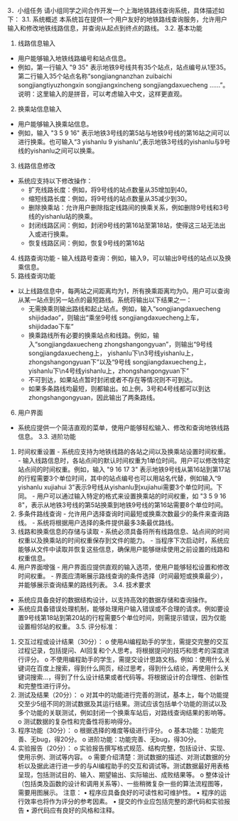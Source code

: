 3．小组任务
请小组同学之间合作开发一个上海地铁路线查询系统，具体描述如下：
3.1. 系统概述
   本系统旨在提供一个用户友好的地铁路线查询服务，允许用户输入和修改地铁线路信息，并查询从起点到终点的路线。
3.2. 基本功能
   1) 线路信息输入
   - 用户能够输入地铁线路编号和站点信息。
   - 例如，第一行输入 "9 35" 表示地铁9号线共有35个站点，站点编号从1至35。第二行输入35个站点名称“songjiangnanzhan zuibaichi songjiangtiyuzhongxin songjiangxincheng songjiangdaxuecheng ……”。说明：这里输入的是拼音，可以考虑输入中文，这样更直观。
   2) 换乘站信息输入
   - 用户能够输入换乘站信息。
   - 例如，输入 "3 5 9 16" 表示地铁3号线的第5站与地铁9号线的第16站之间可以进行换乘。也可输入“3 yishanlu 9 yishanlu”,表示地铁3号线的yishanlu与9号线的yishanlu之间可以换乘。
   3) 线路信息修改
   - 系统应支持以下修改操作：
     - 扩充线路长度：例如，将9号线的站点数量从35增加到40。
     - 缩短线路长度：例如，将9号线的站点数量从35减少到30。
     - 删除换乘站：允许用户删除指定线路间的换乘关系，例如删除9号线和3号线的yishanlu站的换乘。
     - 封闭线路区间：例如，封闭9号线的第16站至第18站，使得这三站无法出入或进行换乘。
     - 恢复线路区间：例如，恢复9号线的第16站
   4) 线路查询功能
     - 输入线路号查询：例如，输入9，可以输出9号线的站点以及换乘信息。
   5) 路线查询功能
   - 以上线路信息中，每两站之间距离均为1，所有换乘距离均为0。用户可以查询从某一站点到另一站点的最短路线。系统将输出以下结果之一：
     - 无需换乘则输出路线和起止站点。例如，输入“songjiangdaxuecheng shijidadao”，则输出“乘坐9号线 songjiangdaxuecheng上车， shijidadao下车”
     - 换乘路线所有必要的换乘站点和线路。例如，输入“songjiangdaxuecheng zhongshangongyuan”，则输出“9号线 songjiangdaxuecheng上， yishanlu下\n3号线yishanlu上，zhongshangongyuan下”以及“9号线 songjiangdaxuecheng上， yishanlu下\n4号线yishanlu上，zhongshangongyuan下”
     - 不可到达，如果站点暂时封闭或者不存在等情况则不可到达。
     - 如果多条路线均最短，则都输出。如上例，3号和4号线都可以到达zhongshangongyuan，因此输出了两条路线。
   6) 用户界面
   - 系统应提供一个简洁直观的菜单，使用户能够轻松输入、修改和查询地铁线路信息。
3.3. 进阶功能
   1) 时间权重设置
     - 系统应支持为地铁线路的各站之间以及换乘站设置时间权重。
     - 输入线路信息时，各站点间的默认时间权重为1单位时间。用户可以修改特定站点间的时间权重。例如，输入 "9 16 17 3" 表示地铁9号线从第16站到第17站的行程需要3个单位时间，其中的站点编号也可以用站名代替，例如输入“9 yishanlu xujiahui 3”表示9号线从yishanlu到xujiahui需要3个单位时间。下同。
     - 用户可以通过输入特定的格式来设置换乘站的时间权重，如 "3 5 9 16 8"，表示从地铁3号线的第5站换乘到地铁9号线的第16站需要8个单位时间。
   2) 多条件路线查询
     - 允许用户选择查询时间最短或换乘次数最少的条件来查询路线。
     - 系统将根据用户选择的条件提供最多3条最优路线。
   3) 线路和换乘信息的存储与读取
     - 系统必须具备将所有线路信息、站点间的时间权重以及换乘站的时间权重保存到文件的能力。
     - 当程序下次启动时，系统应能够从文件中读取并恢复这些信息，确保用户能够继续使用之前设置的线路和权重信息。
   4) 用户界面增强
     - 用户界面应提供直观的输入选项，使用户能够轻松设置和修改时间权重。
     - 界面应清晰展示路线查询的条件选择（时间最短或换乘最少），并能够展示查询结果的路线列表。
3.4. 技术要求
   - 系统应具备良好的数据结构设计，以支持高效的数据存储和查询操作。
   - 系统应具备错误处理机制，能够处理用户输入错误或不合理的请求。例如要设置9号线第18站到第20站的行程需要5个单位时间，则需提示错误，因为仅能设置相邻站的权重。
3.5. 评分标准：
1) 交互过程或设计结果（30分）：
o	使用AI编程助手的学生，需提交完整的交互过程记录，包括提问、AI回复和个人思考。将根据提问的技巧和思考的深度进行评分。
o	不使用编程助手的学生，需提交设计思路文档。例如：使用什么关键词在百度上搜索，得到什么网页，经过思考，得到什么结论，再使用什么关键词搜索…，得到了什么设计结果或者代码等。将根据设计的合理性、创新性和完整性进行评分。
2) 测试及结果（20分）：
o	对其中的功能进行完善的测试，基本上，每个功能提交至少5组不同的测试数据及其运行结果。测试应该包括单个功能的测试以及多个功能的关联测试，例如封闭一个换乘车站后，对路线查询结果的影响等。
o	测试数据的复杂性和完备性将影响得分。
3) 程序功能（30分）：
o	根据选择的难度等级进行评分。
o	基本功能：功能完善、无bug，得20分。
o	进阶功能：功能完善、无bug，得30分。
4) 实验报告（20分）：
o	实验报告撰写格式规范、结构完整，包括设计、实现、使用示例、测试等内容。
o	需要介绍清楚：测试数据的描述、对测试数据的分析以及据此进行进一步的与AI编程助手的交互和调试等。测试数据最好用表格呈现，包括测试目的、输入、期望输出、实际输出、成败结果等。
o	整体设计（包括类及函数的设计和调用关系等）、一些稍微复杂一些的算法流程图等，需要用图展示。
注意：
•	程序应具备良好的可读性和可维护性。
•	程序的运行效率也将作为评分的参考因素。
•	提交的作业应包括完整的源代码和实验报告
•	源代码应有良好的风格和注释。



